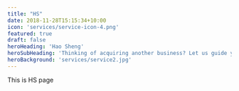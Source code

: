 ```yaml
---
title: "HS"
date: 2018-11-28T15:15:34+10:00
icon: 'services/service-icon-4.png'
featured: true
draft: false
heroHeading: 'Hao Sheng'
heroSubHeading: 'Thinking of acquiring another business? Let us guide you through the process.'
heroBackground: 'services/service2.jpg'
---
```

This is HS page
